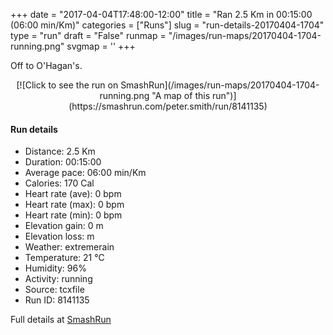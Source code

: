+++
date = "2017-04-04T17:48:00-12:00"
title = "Ran 2.5 Km in 00:15:00 (06:00 min/Km)"
categories = ["Runs"]
slug = "run-details-20170404-1704"
type = "run"
draft = "False"
runmap = "/images/run-maps/20170404-1704-running.png"
svgmap = '<polyline points="NaN NaN, NaN NaN">'
+++

Off to O'Hagan's. 

<!--more-->

<center>
[![Click to see the run on SmashRun](/images/run-maps/20170404-1704-running.png "A map of this run")](https://smashrun.com/peter.smith/run/8141135)
</center>

#### Run details

* Distance: 2.5 Km
* Duration: 00:15:00
* Average pace: 06:00 min/Km
* Calories: 170 Cal
* Heart rate (ave): 0 bpm
* Heart rate (max): 0 bpm
* Heart rate (min): 0 bpm
* Elevation gain: 0 m
* Elevation loss:  m
* Weather: extremerain
* Temperature: 21 &deg;C
* Humidity: 96%
* Activity: running
* Source: tcxfile
* Run ID: 8141135

Full details at [SmashRun](https://smashrun.com/peter.smith/run/8141135)